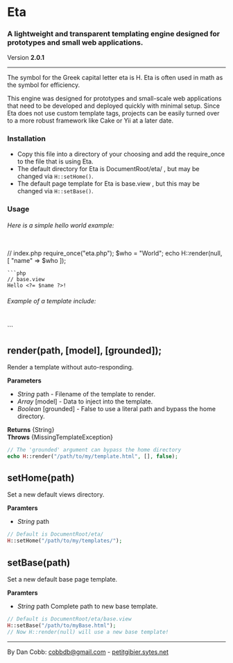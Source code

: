 # Eta
### A lightweight and transparent templating engine designed for prototypes and small web applications.
Version **2.0.1**

---
The symbol for the Greek capital letter eta is H. Eta is often used in math as the symbol for efficiency.

This engine was designed for prototypes and small-scale web applications that need to be developed and deployed quickly with minimal setup. Since Eta does not use custom template tags, projects can be easily turned over to a more robust framework like Cake or Yii at a later date.

### Installation
* Copy this file into a directory of your choosing and add the require_once to the file that is using Eta.
* The default directory for Eta is DocumentRoot/eta/ , but may be changed via ```H::setHome()```.
* The default page template for Eta is base.view , but this may be changed via ```H::setBase()```.

### Usage
###### Here is a simple hello world example:
> ```php
// index.php
require_once("eta.php");
$who = "World";
echo H::render(null, [
    "name" => $who
]);
```
```php
// base.view
Hello <?= $name ?>!
```

###### Example of a template include:
> ```php
<div id="myWidget">
    <?= H::render("neatWidget.html") ?>
</div>
```


## render(path, [model], [grounded]);
Render a template without auto-responding.

**Parameters**
* *String* path - Filename of the template to render.
* *Array* [model] - Data to inject into the template.
* *Boolean* [grounded] - False to use a literal path and bypass the home directory.

**Returns** {String}  
**Throws** {MissingTemplateException}

```php
// The 'grounded' argument can bypass the home directory
echo H::render("/path/to/my/template.html", [], false);
```


## setHome(path)
Set a new default views directory.

**Paramters**
* *String* path

```php
// Default is DocumentRoot/eta/
H::setHome("/path/to/my/templates/");
```


## setBase(path)
Set a new default base page template.

**Paramters**
* *String* path Complete path to new base template.

```php
// Default is DocumentRoot/eta/base.view
H::setBase("/path/to/myBase.html");
// Now H::render(null) will use a new base template!
```

---
By Dan Cobb: <cobbdb@gmail.com> - [petitgibier.sytes.net](http://petitgibier.sytes.net)
